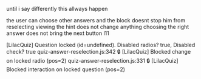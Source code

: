 until i say differently this allways happen

the user can choose other answers and the block doesnt stop him from reselecting
viewing the hint does not change anything
choosing the right answer does not bring the next button l11

[LilacQuiz] Question locked (id=undefined). Disabled radios? true, Disabled check? true
quiz-answer-reselection.js:342 🔒 [LilacQuiz] Blocked change on locked radio (pos=2)
quiz-answer-reselection.js:331 🔒 [LilacQuiz] Blocked interaction on locked question (pos=2)